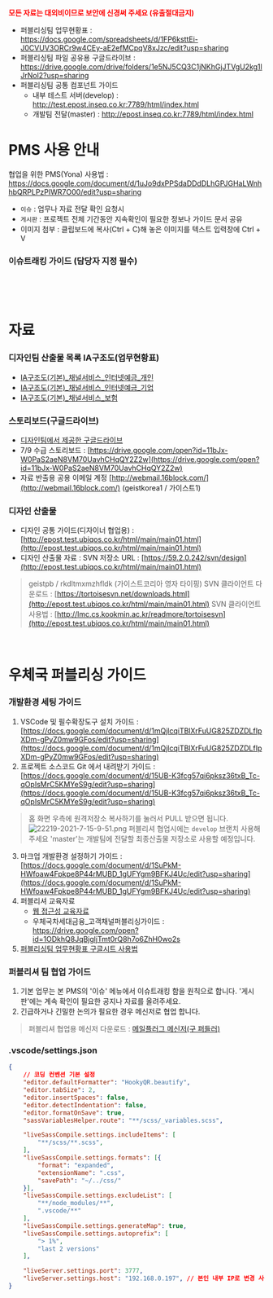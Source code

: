 <strong style="color:red">모든 자료는 대외비이므로 보안에 신경써 주세요 (유출절대금지)</strong>

- 퍼블리싱팀 업무현황표 : https://docs.google.com/spreadsheets/d/1FP6ksttEi-J0CVUV3ORCr9w4CEy-aE2efMCpqV8xJzc/edit?usp=sharing
- 퍼블리싱팀 파일 공유용 구글드라이브 : https://drive.google.com/drive/folders/1e5NJ5CQ3C1jNKhGjJTVgU2kg1lJrNol2?usp=sharing
- 퍼블리싱팀 공통 컴포넌트 가이드 
    - 내부 테스트 서버(develop) : http://test.epost.inseq.co.kr:7789/html/index.html
    - 개발팀 전달(master) : http://epost.inseq.co.kr:7789/html/index.html

# PMS 사용 안내
협업을 위한 PMS(Yona) 사용법 : https://docs.google.com/document/d/1uJo9dxPPSdaDDdDLhGPJGHaLWnhhbQRPLPzPIWR7O00/edit?usp=sharing
- `이슈` : 업무나 자료 전달 확인 요청시
- `게시판` : 프로젝트 전체 기간동안 지속확인이 필요한 정보나 가이드 문서 공유
- 이미지 첨부 : 클립보드에 복사(Ctrl + C)해 놓은 이미지를 텍스트 입력창에 Ctrl + V

### 이슈트래킹 가이드 (담당자 지정 필수)
<img src="/files/11595" alt="" style="max-height:none">

<br><br>

# 자료
### 디자인팀 산출물 목록 IA구조도(업무현황표)
- [IA구조도(기본)_채널서비스_인터넷예금_개인](https://docs.google.com/spreadsheets/d/1uxzz2jgubqmslj0PC3iqJRzoyoU7XVCzgQUno2kqg8k/edit?usp=sharing)
- [IA구조도(기본)_채널서비스_인터넷예금_기업](https://docs.google.com/spreadsheets/d/1H0wonVMDQBIw5ZcbM_ERzL5fMy3t9w67cRzVkHSJow4/edit?usp=sharing)
- [IA구조도(기본)_채널서비스_보험](https://docs.google.com/spreadsheets/d/1Qy_OLzyyO7zvBgQC_DfMu0lJtVXVTKituiBrsX_5i10/edit?usp=sharing)

### 스토리보드(구글드라이브)
- [디자인팀에서 제공한 구글드라이브](https://drive.google.com/drive/folders/1C3noRtUIxfrlmCNpPTzfGlc5jQGCiqnn?usp=sharing)
- 7/9 수급 스토리보드 : [https://drive.google.com/open?id=11bJx-W0PaS2aeN8VM70UavhCHqQY2Z2w](https://drive.google.com/open?id=11bJx-W0PaS2aeN8VM70UavhCHqQY2Z2w)
- 자료 반출용 공용 이메일 계정
[http://webmail.16block.com/](http://webmail.16block.com/) (geistkorea1 / 가이스트1)

### 디자인 산출물
- 디자인 공통 가이드(디자이너 협업용) : [http://epost.test.ubiqos.co.kr/html/main/main01.html](http://epost.test.ubiqos.co.kr/html/main/main01.html)
- 디자인 산출물 자료 : SVN 저장소 URL : [https://59.2.0.242/svn/design](http://epost.test.ubiqos.co.kr/html/main/main01.html)
> geistpb / rkdltmxmzhfldk (가이스트코리아 영자 타이핑)
SVN 클라이언트 다운로드 : [https://tortoisesvn.net/downloads.html](http://epost.test.ubiqos.co.kr/html/main/main01.html)
SVN 클라이언트 사용법 : [http://lmc.cs.kookmin.ac.kr/readmore/tortoisesvn](http://epost.test.ubiqos.co.kr/html/main/main01.html)

<br>

# 우체국 퍼블리싱 가이드
### 개발환경 세팅 가이드
1. VSCode 및 필수확장도구 설치
가이드 : [https://docs.google.com/document/d/1mQjlcqiTBlXrFuUG825ZDZDLfIpXDm-gPyZ0mw9GFos/edit?usp=sharing](https://docs.google.com/document/d/1mQjlcqiTBlXrFuUG825ZDZDLfIpXDm-gPyZ0mw9GFos/edit?usp=sharing)
2. 프로젝트 소스코드 Git 에서 내려받기
가이드 : [https://docs.google.com/document/d/15UB-K3fcg57qi6pksz36txB_Tc-qOpIsMrC5KMYeS9g/edit?usp=sharing](https://docs.google.com/document/d/15UB-K3fcg57qi6pksz36txB_Tc-qOpIsMrC5KMYeS9g/edit?usp=sharing)
> 홈 화면 우측에 원격저장소 복사하기를 눌러서 PULL 받으면 됩니다.
![22219-2021-7-15-9-51.png](/files/11304) 
퍼블리셔 협업시에는 `develop` 브랜치 사용해 주세요
'master'는 개발팀에 전달할 최종산출물 저장소로 사용할 예정입니다.
3. 마크업 개발환경 설정하기
가이드 : [https://docs.google.com/document/d/1SuPkM-HWfoaw4Fpkpe8P44rMUBD_1gUFYgm9BFKJ4Uc/edit?usp=sharing](https://docs.google.com/document/d/1SuPkM-HWfoaw4Fpkpe8P44rMUBD_1gUFYgm9BFKJ4Uc/edit?usp=sharing)
4. 퍼블리셔 교육자료
    - [웹 접근성 교육자료](https://drive.google.com/drive/folders/11g0tibHlboUnPkn8hwthPkOfJ3IdB0xl)
    - 우체국차세대금융_고객채널퍼블리싱가이드 : https://drive.google.com/open?id=1ODkhQ8JqBjgljTmt0rQ8h7o6ZhH0wo2s
5. [퍼블리싱팀 업무현황표 구글시트 사용법](http://pms.inseq.co.kr:9000/geistkorea/epost/post/5)

### 퍼블리셔 팀 협업 가이드
1. 기본 업무는 본 PMS의 '이슈' 메뉴에서 이슈트래킹 함을 원칙으로 합니다.
'게시판'에는 계속 확인이 필요한 공지나 자료를 올려주세요.
2. 긴급하거나 긴밀한 논의가 필요한 경우 메신저로 협업 합니다.
> 퍼블리셔 협업용 메신저 다운로드 : [메일플러그 메신저(구 퍼들러)](https://www.mailplug.com/mailplug/help/help_item_view/443)

### .vscode/settings.json
```json
{
	// 코딩 컨벤션 기본 설정
	"editor.defaultFormatter": "HookyQR.beautify",
	"editor.tabSize": 2,
	"editor.insertSpaces": false,
	"editor.detectIndentation": false,
	"editor.formatOnSave": true,
	"sassVariablesHelper.route": "**/scss/_variables.scss",

	"liveSassCompile.settings.includeItems": [
		"**/scss/**.scss",
	],
	"liveSassCompile.settings.formats": [{
		"format": "expanded",
		"extensionName": ".css",
		"savePath": "~/../css/"
	}],
	"liveSassCompile.settings.excludeList": [
		"**/node_modules/**",
		".vscode/**"
	],
	"liveSassCompile.settings.generateMap": true,
	"liveSassCompile.settings.autoprefix": [
		"> 1%",
		"last 2 versions"
	],

	"liveServer.settings.port": 3777,
	"liveServer.settings.host": "192.168.0.197", // 본인 내부 IP로 변경 사용 (cmd > ipconfig > IPV4 부분 확인)
}
```
